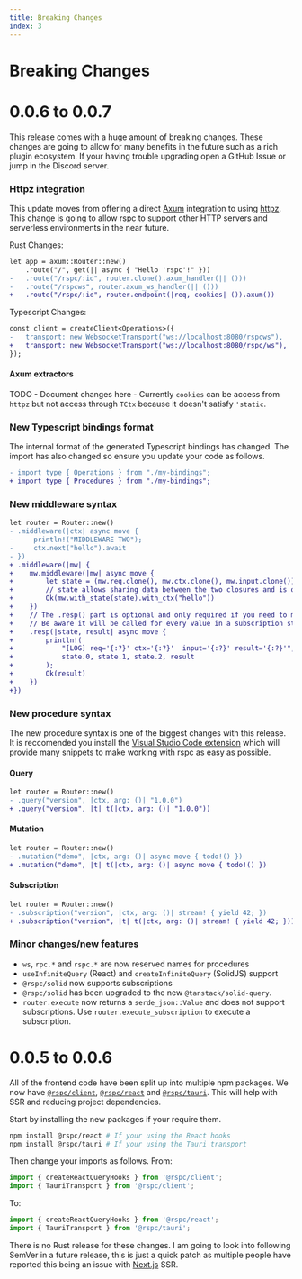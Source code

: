 ```yaml
---
title: Breaking Changes
index: 3
---
```


# Breaking Changes

# 0.0.6 to 0.0.7

This release comes with a huge amount of breaking changes. These changes are going to allow for many benefits in the future such as a rich plugin ecosystem. If your having trouble upgrading open a GitHub Issue or jump in the Discord server.

### Httpz integration

This update moves from offering a direct [Axum](https://github.com/tokio-rs/axum) integration to using [httpz](https://github.com/oscartbeaumont/httpz). This change is going to allow rspc to support other HTTP servers and serverless environments in the near future.

Rust Changes:

```diff
let app = axum::Router::new()
    .route("/", get(|| async { "Hello 'rspc'!" }))
-   .route("/rspc/:id", router.clone().axum_handler(|| ()))
-   .route("/rspcws", router.axum_ws_handler(|| ()))
+   .route("/rspc/:id", router.endpoint(|req, cookies| ()).axum())
```

Typescript Changes:

```diff
const client = createClient<Operations>({
-   transport: new WebsocketTransport("ws://localhost:8080/rspcws"),
+   transport: new WebsocketTransport("ws://localhost:8080/rspc/ws"),
});
```

#### Axum extractors

TODO - Document changes here - Currently `cookies` can be access from `httpz` but not access through `TCtx` because it doesn't satisfy `'static`.

### New Typescript bindings format

The internal format of the generated Typescript bindings has changed. The import has also changed so ensure you update your code as follows.

```diff
- import type { Operations } from "./my-bindings";
+ import type { Procedures } from "./my-bindings";
```

### New middleware syntax

```diff
let router = Router::new()
- .middleware(|ctx| async move {
-     println!("MIDDLEWARE TWO");
-     ctx.next("hello").await
- })
+ .middleware(|mw| {
+    mw.middleware(|mw| async move {
+        let state = (mw.req.clone(), mw.ctx.clone(), mw.input.clone());
+        // state allows sharing data between the two closures and is optional.
+        Ok(mw.with_state(state).with_ctx("hello"))
+    })
+    // The .resp() part is optional and only required if you need to modify the return value.
+    // Be aware it will be called for every value in a subscription stream.
+    .resp(|state, result| async move {
+        println!(
+            "[LOG] req='{:?}' ctx='{:?}'  input='{:?}' result='{:?}'",
+            state.0, state.1, state.2, result
+        );
+        Ok(result)
+    })
+})
```

### New procedure syntax

The new procedure syntax is one of the biggest changes with this release. It is reccomended you install the [Visual Studio Code extension](https://marketplace.visualstudio.com/items?itemName=oscartbeaumont.rspc-vscode) which will provide many snippets to make working with rspc as easy as possible.

#### Query

```diff
let router = Router::new()
- .query("version", |ctx, arg: ()| "1.0.0")
+ .query("version", |t| t(|ctx, arg: ()| "1.0.0"))
```

#### Mutation

```diff
let router = Router::new()
- .mutation("demo", |ctx, arg: ()| async move { todo!() })
+ .mutation("demo", |t| t(|ctx, arg: ()| async move { todo!() })
```

#### Subscription

```diff
let router = Router::new()
- .subscription("version", |ctx, arg: ()| stream! { yield 42; })
+ .subscription("version", |t| t(|ctx, arg: ()| stream! { yield 42; }))
```

### Minor changes/new features

 - `ws`, `rpc.*` and `rspc.*` are now reserved names for procedures
 - `useInfiniteQuery` (React) and `createInfiniteQuery` (SolidJS) support
 - `@rspc/solid` now supports subscriptions
 - `@rspc/solid` has been upgraded to the new `@tanstack/solid-query`.
 - `router.execute` now returns a `serde_json::Value` and does not support subscriptions. Use `router.execute_subscription` to execute a subscription.

# 0.0.5 to 0.0.6

All of the frontend code have been split up into multiple npm packages. We now have [`@rspc/client`](https://www.npmjs.com/package/@rspc/client), [`@rspc/react`](https://www.npmjs.com/package/@rspc/react) and [`@rspc/tauri`](https://www.npmjs.com/package/@rspc/tauri). This will help with SSR and reducing project dependencies.

Start by installing the new packages if your require them.

```bash
npm install @rspc/react # If your using the React hooks
npm install @rspc/tauri # If your using the Tauri transport
```

Then change your imports as follows. From:

```ts
import { createReactQueryHooks } from '@rspc/client';
import { TauriTransport } from '@rspc/client';
```

To:

```ts
import { createReactQueryHooks } from '@rspc/react';
import { TauriTransport } from '@rspc/tauri';
```

There is no Rust release for these changes. I am going to look into following SemVer in a future release, this is just a quick patch as multiple people have reported this being an issue with [Next.js](https://nextjs.org) SSR.
